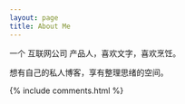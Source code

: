 ```yaml
---
layout: page
title: About Me 
---
```


一个 互联网公司 产品人，喜欢文字，喜欢烹饪。
<p>
想有自己的私人博客，享有整理思绪的空间。
<p> 
{% include comments.html %}



